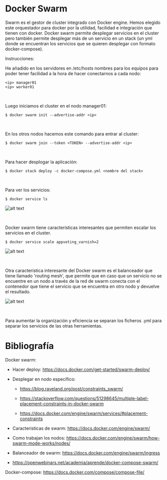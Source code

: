 # Docker Swarm

Swarm es el gestor de cluster integrado con Docker engine. Hemos elegido este orquestador para docker por la utilidad, facilidad e integración que tienen con docker. Docker swarm permite desplegar servicios en el cluster pero también permite desplegar más de un servicio en un stack (un yml donde se encuentran los servicios que se quieren desplegar con formato docker-compose).

Instrucciones:
<br>

He añadido en los servidores en /etc/hosts nombres para los equipos para poder tener facilidad a la hora de hacer conectarnos a cada nodo:
```
<ip> manager01
<ip> worker01
```
<br>

Luego iniciamos el cluster en el nodo manager01:

```
$ docker swarm init --advertise-addr <ip>
```
<br>

En los otros nodos hacemos este comando para entrar al cluster:
```
$ docker swarm join --token <TOKEN> --advertise-addr <ip>
```
<br>

Para hacer desplogar la aplicación:
```
$ docker stack deploy -c docker-compose.yml <nombre del stack>
```
<br>

Para ver los servicios:
```
$ docker service ls 
```
![alt text](https://gitlab.com/adesq/voto/-/raw/master/Infraestructura/Servicios/docker-swarm-running.png)

<br>

Docker swarm tiene características interesantes que permiten escalar los servicios en el cluster.
```
$ docker service scale appvoting_varnish=2
```
![alt text](https://gitlab.com/adesq/voto/-/raw/master/Infraestructura/Images/scale.png)

<br>

Otra característica interesante del Docker swarm es el balanceador que tiene llamado 'routing mesh', que permite que en caso que un servicio no se encuentre en un nodo a través de la red de swarm conecta con el contenedor que tiene el servicio que se encuentra en otro nodo y devuelve el resultado.

![alt text](https://gitlab.com/adesq/voto/-/raw/master/Infraestructura/Images/ingress-routing-mesh.png)

<br>

Para aumentar la organización y eficiencia se separan los ficheros .yml para separar los servicios de las otras herramientas.

# Bibliografía

Docker swarm:

* Hacer deploy: https://docs.docker.com/get-started/swarm-deploy/

* Desplegar en nodo específico: 

  * https://blog.raveland.org/post/constraints_swarm/
  * https://stackoverflow.com/questions/51298645/multiple-label-placement-constraints-in-docker-swarm

  * https://docs.docker.com/engine/swarm/services/#placement-constraints

* Caracteristicas de swarm: https://docs.docker.com/engine/swarm/

* Como trabajan los nodos: https://docs.docker.com/engine/swarm/how-swarm-mode-works/nodes/

* Balanceador de swarm: https://docs.docker.com/engine/swarm/ingress

* https://openwebinars.net/academia/aprende/docker-compose-swarm/

Docker-compose: https://docs.docker.com/compose/compose-file/
